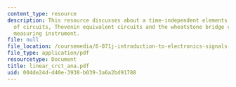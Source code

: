 ```yaml
---
content_type: resource
description: This resource discusses about a time-independent elements, the i-v characteristics
  of circuits, Thevenin equivalent circuits and the wheatstone bridge circuit as a
  measuring instrument.
file: null
file_location: /coursemedia/6-071j-introduction-to-electronics-signals-and-measurement-spring-2006/004de24dd40e3938b0393a6a2bd91788_linear_crct_ana.pdf
file_type: application/pdf
resourcetype: Document
title: linear_crct_ana.pdf
uid: 004de24d-d40e-3938-b039-3a6a2bd91788
---
```

